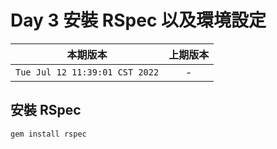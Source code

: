# Day 3 安裝 RSpec 以及環境設定

|本期版本|上期版本
|:---:|:---:|
`Tue Jul 12 11:39:01 CST 2022` | - 


## 安裝 RSpec

```bash
gem install rspec
```